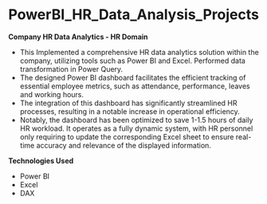 # PowerBI_HR_Data_Analysis_Projects

**Company HR Data Analytics - HR Domain**

- This Implemented a comprehensive HR data analytics solution within the company, utilizing tools such as Power BI
and Excel. Performed data transformation in Power Query.
- The designed Power BI dashboard facilitates the efficient tracking of essential employee metrics, such as
attendance, performance, leaves and working hours.
- The integration of this dashboard has significantly streamlined HR processes, resulting in a notable increase in
operational efficiency.
- Notably, the dashboard has been optimized to save 1-1.5 hours of daily HR workload. It operates as a fully
dynamic system, with HR personnel only requiring to update the corresponding Excel sheet to ensure real-time
accuracy and relevance of the displayed information.

**Technologies Used**

- Power BI
- Excel
- DAX
